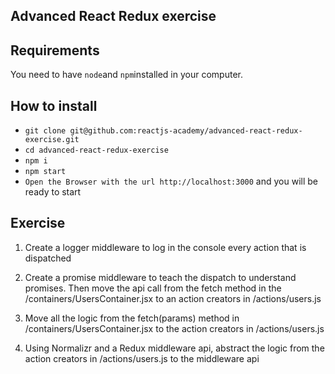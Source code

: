 ## Advanced React Redux exercise

## Requirements
You need to have `node`and `npm`installed in your computer.

## How to install

- `git clone git@github.com:reactjs-academy/advanced-react-redux-exercise.git`
- `cd advanced-react-redux-exercise`
- `npm i`
- `npm start`
- `Open the Browser with the url http://localhost:3000` and you will be ready to start


## Exercise

1. Create a logger middleware to log in the console every action that is dispatched


2. Create a promise middleware to teach the dispatch to understand promises. Then move the api call from the fetch method in the /containers/UsersContainer.jsx to an action creators in /actions/users.js

3. Move all the logic from the fetch(params) method in /containers/UsersContainer.jsx to the action creators in /actions/users.js

4. Using Normalizr and a Redux middleware api, abstract the logic from the action creators in /actions/users.js to the middleware api
